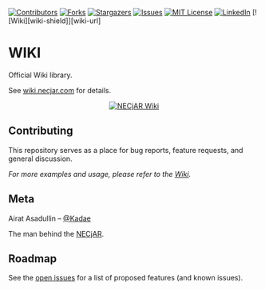 <!-- PROJECT SHIELDS -->
<!--
*** I'm using markdown "reference style" links for readability.
*** Reference links are enclosed in brackets [ ] instead of parentheses ( ).
*** See the bottom of this document for the declaration of the reference variables
*** for contributors-url, forks-url, etc. This is an optional, concise syntax you may use.
*** https://www.markdownguide.org/basic-syntax/#reference-style-links
-->
[![Contributors][contributors-shield]][contributors-url]
[![Forks][forks-shield]][forks-url]
[![Stargazers][stars-shield]][stars-url]
[![Issues][issues-shield]][issues-url]
[![MIT License][license-shield]][license-url]
[![LinkedIn][linkedin-shield]][linkedin-url]
[![Wiki][wiki-shield]][wiki-url]

# WIKI
Official Wiki library.

See [wiki.necjar.com](https://wiki.necjar.com) for details.

<p align="center">
  <a href="https://wiki.necjar.com">
    <img src="https://necjar.com/j/materials/icons/icon-wiki.jpg" alt="NECjAR Wiki" width="auto" height="auto" />
  </a>
</p>

## Contributing

This repository serves as a place for bug reports, feature requests, and general discussion.

_For more examples and usage, please refer to the [Wiki](https://wiki.necjar.com)._

## Meta

Airat Asadullin – [@Kadae](https://twitter.com/Kadae)

The man behind the [NECjAR](https://necjar.com).

<!-- ROADMAP -->
## Roadmap

See the [open issues](https://github.com/NECjAR/WIKI/issues) for a list of proposed features (and known issues).

<!-- MARKDOWN LINKS & IMAGES -->
<!-- https://www.markdownguide.org/basic-syntax/#reference-style-links -->
[contributors-shield]: https://img.shields.io/github/contributors/NECjAR/WIKI.svg?style=for-the-badge
[contributors-url]: https://github.com/NECjAR/WIKI/graphs/contributors
[forks-shield]: https://img.shields.io/github/forks/NECjAR/WIKI.svg?style=for-the-badge
[forks-url]: https://github.com/NECjAR/WIKI/network/members
[stars-shield]: https://img.shields.io/github/stars/NECjAR/WIKI.svg?style=for-the-badge
[stars-url]: https://github.com/NECjAR/WIKI/stargazers
[issues-shield]: https://img.shields.io/github/issues/NECjAR/WIKI.svg?style=for-the-badge
[issues-url]: https://github.com/NECjAR/WIKI/issues
[license-shield]: https://img.shields.io/github/license/NECjAR/WIKI.svg?style=for-the-badge
[license-url]: https://github.com/NECjAR/WIKI/blob/main/LICENSE.txt
[linkedin-shield]: https://img.shields.io/badge/-LinkedIn-black.svg?style=for-the-badge&logo=linkedin&colorB=555
[linkedin-url]: https://linkedin.com/in/Kadae
[necjar]: https://necjar.com
[wiki]: https://wiki.necjar.com
